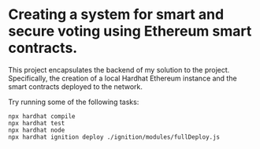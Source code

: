 # Creating a system for smart and secure voting using Ethereum smart contracts. 

This project encapsulates the backend of my solution to the project. Specifically, the creation of a local Hardhat Ethereum instance and the smart contracts deployed to the network.

Try running some of the following tasks:

```shell
npx hardhat compile
npx hardhat test
npx hardhat node
npx hardhat ignition deploy ./ignition/modules/fullDeploy.js
```
